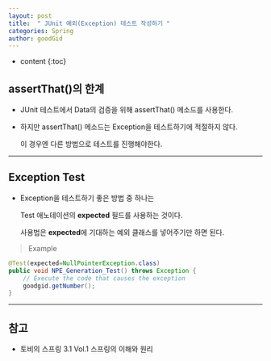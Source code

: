 ```yaml
---
layout: post
title:  " JUnit 예외(Exception) 테스트 작성하기 "
categories: Spring
author: goodGid
---
```

* content
{:toc}

## assertThat()의 한계

* JUnit 테스트에서 Data의 검증을 위해 assertThat() 메소드를 사용한다.

* 하지만 assertThat() 메소드는 Exception을 테스트하기에 적절하지 않다. 

  이 경우엔 다른 방법으로 테스트를 진행해야한다.

---

## Exception Test

* Exception을 테스트하기 좋은 방법 중 하나는

  Test 애노테이션의 **expected** 필드를 사용하는 것이다.

  사용법은 **expected**에 기대하는 예외 클래스를 넣어주기만 하면 된다.


> Example

```java
@Test(expected=NullPointerException.class)
public void NPE_Generation_Test() throws Exception {
    // Execute the code that causes the exception
    goodgid.getNumber();
}
```

---

## 참고

* 토비의 스프링 3.1 Vol.1 스프링의 이해와 원리
